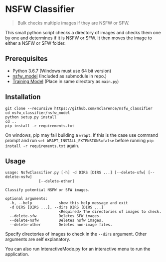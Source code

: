 # NSFW Classifier
> Bulk checks multiple images if they are NSFW or SFW.

This small python script checks a directory of images and checks them one by one and determines if it is NSFW or SFW. It then moves the image to either a NSFW or SFW folder.
## Prerequisites

- Python 3.6.7 (Windows must use 64 bit version)
- [nsfw_model](https://github.com/gantman/nsfw_model) (Included as submodule in repo.)
- [Training Model](https://s3.amazonaws.com/ir_public/nsfwjscdn/nsfw_mobilenet2.224x224.h5) (Place in same directory as `main.py`)
## Installation
```shell script
git clone --recursive https://github.com/mclarence/nsfw_classifier
cd nsfw_classifier/nsfw_model
python setup.py install
cd ..
pip install -r requirements.txt
```
On windows, pip may fail building a `wrapt`. If this is the case use command prompt and run `set WRAPT_INSTALL_EXTENSIONS=false` before running `pip install -r requirements.txt` again.
## Usage
```shell script
usage: NsfwClassifier.py [-h] -d DIRS [DIRS ...] [--delete-sfw] [--delete-nsfw]
               [--delete-other]

Classify potential NSFW or SFW images.

optional arguments:
  -h, --help            show this help message and exit
  -d DIRS [DIRS ...], --dirs DIRS [DIRS ...]
                        <Required> The directories of images to check.
  --delete-sfw          Deletes SFW images.
  --delete-nsfw         Deletes nsfw images.
  --delete-other        Deletes non-image files.
```
Specify directories of images to check in the ```--dirs``` argument. Other arguments are self explanatory.

You can also run InteractiveMode.py for an interactive menu to run the application.